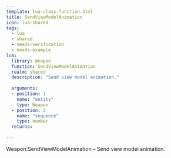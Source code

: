```yaml
---
template: lua-class-function.html
title: SendViewModelAnimation
icon: lua-shared
tags:
  - lua
  - shared
  - needs-verification
  - needs-example
lua:
  library: Weapon
  function: SendViewModelAnimation
  realm: shared
  description: "Send view model animation."
  
  arguments:
  - position: 1
    name: "entity"
    type: Weapon
  - position: 2
    name: "sequence"
    type: number
  returns:
    
---
```


<div class="lua__search__keywords">
Weapon:SendViewModelAnimation &#x2013; Send view model animation.
</div>
